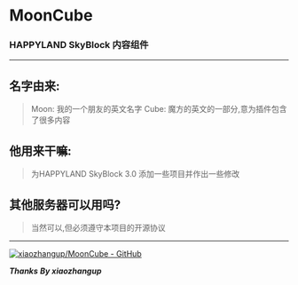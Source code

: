 # MoonCube

### HAPPYLAND SkyBlock 内容组件

---

## 名字由来:

> Moon: 我的一个朋友的英文名字
> Cube: 魔方的英文的一部分,意为插件包含了很多内容

## 他用来干嘛:

> 为HAPPYLAND SkyBlock 3.0 添加一些项目并作出一些修改

## 其他服务器可以用吗?

> 当然可以,但必须遵守本项目的开源协议

---

[![xiaozhangup/MoonCube - GitHub](https://gh-card.dev/repos/xiaozhangup/MoonCube.svg)](https://github.com/xiaozhangup/MoonCube)

***Thanks***
***By xiaozhangup***